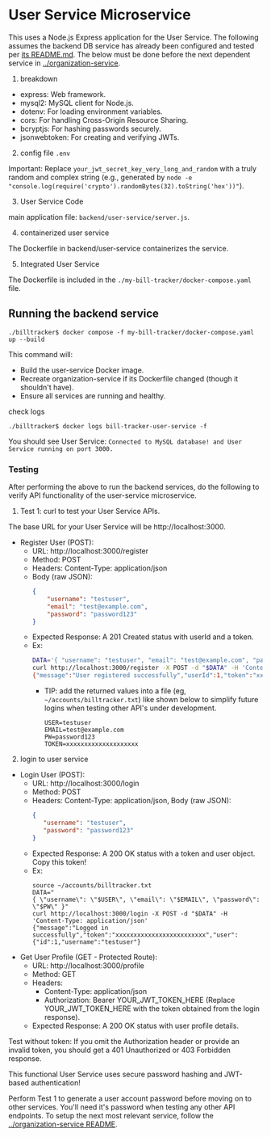 # User Service Microservice

This uses a Node.js Express application for the User Service. The following assumes the backend DB service has already been configured and tested per [its README.md](../db/README.md). The below must be done before the next dependent service in [../organization-service](../organization-service/README.md).

1. breakdown

- express: Web framework.
- mysql2: MySQL client for Node.js.
- dotenv: For loading environment variables.
- cors: For handling Cross-Origin Resource Sharing.
- bcryptjs: For hashing passwords securely.
- jsonwebtoken: For creating and verifying JWTs.

2. config file `.env`

Important: Replace `your_jwt_secret_key_very_long_and_random` with a truly random and complex string (e.g., generated by `node -e "console.log(require('crypto').randomBytes(32).toString('hex'))"`).

3. User Service Code

main application file: `backend/user-service/server.js`.

4. containerized user service

The Dockerfile in backend/user-service containerizes the service.

5. Integrated User Service 

The Dockerfile is included in the `./my-bill-tracker/docker-compose.yaml` file.

## Running the backend service

```
./billtracker$ docker compose -f my-bill-tracker/docker-compose.yaml up --build
```

This command will:
- Build the user-service Docker image.
- Recreate organization-service if its Dockerfile changed (though it shouldn't have).
- Ensure all services are running and healthy.

check logs
```
./billtracker$ docker logs bill-tracker-user-service -f
```
You should see User Service: `Connected to MySQL database! and User Service running on port 3000.`

### Testing 

After performing the above to run the backend services, do the following to verify API functionality of the user-service microservice.

1. Test 1: curl to test your User Service APIs.

The base URL for your User Service will be http://localhost:3000.
- Register User (POST):
  - URL: http://localhost:3000/register
  - Method: POST
  - Headers: Content-Type: application/json
  - Body (raw JSON):
    ```json
    {
        "username": "testuser",
        "email": "test@example.com",
        "password": "password123"
    }
    ```
  - Expected Response: A 201 Created status with userId and a token.
  - Ex:
    ```sh
    DATA='{ "username": "testuser", "email": "test@example.com", "password": "password123" }'
    curl http://localhost:3000/register -X POST -d "$DATA" -H 'Content-Type: application/json'
    {"message":"User registered successfully","userId":1,"token":"xxxxxxxxxxxxxxxxxxxxxxxxxxxx","user":{"id":1,"username":"testuser"}}
    ```
    - TIP: add the returned values into a file (eg, `~/accounts/billtracker.txt`) like shown below to simplify future logins when testing other API's under development.
      ```
      USER=testuser
      EMAIL=test@example.com
      PW=password123
      TOKEN=xxxxxxxxxxxxxxxxxxxx
      ```

2. login to user service

- Login User (POST):
  - URL: http://localhost:3000/login
  - Method: POST
  - Headers: Content-Type: application/json, Body (raw JSON):
    ```json
    {
       "username": "testuser",
       "password": "password123"
    }
    ```
  - Expected Response: A 200 OK status with a token and user object. Copy this token!
  - Ex:
    ```
    source ~/accounts/billtracker.txt
    DATA="
    { \"username\": \"$USER\", \"email\": \"$EMAIL\", \"password\": \"$PW\" }"
    curl http://localhost:3000/login -X POST -d "$DATA" -H 'Content-Type: application/json'
    {"message":"Logged in successfully","token":"xxxxxxxxxxxxxxxxxxxxxxxxx","user":{"id":1,"username":"testuser"}
    ```
- Get User Profile (GET - Protected Route):
  - URL: http://localhost:3000/profile
  -  Method: GET
  -  Headers:
     - Content-Type: application/json
     - Authorization: Bearer YOUR_JWT_TOKEN_HERE (Replace YOUR_JWT_TOKEN_HERE with the token obtained from the login response).
  - Expected Response: A 200 OK status with user profile details.

Test without token: If you omit the Authorization header or provide an invalid token, you should get a 401 Unauthorized or 403 Forbidden response.


This functional User Service uses secure password hashing and JWT-based authentication!

Perform Test 1 to generate a user account password before moving on to other services. You'll need it's password when testing any other API endpoints. To setup the next most relevant service, follow the [../organization-service README](../organization-service/README.md).